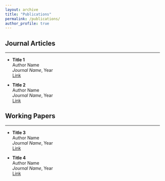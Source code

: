 ```yaml
---
layout: archive
title: "Publications"
permalink: /publications/
author_profile: true
---
```


## Journal Articles  
---

- **Title 1**  
  Author Name  
  *Journal Name*, Year  
  [Link](#)

- **Title 2**  
  Author Name  
  *Journal Name*, Year  
  [Link](#)


## Working Papers
---

- **Title 3**  
  Author Name  
  *Journal Name*, Year  
  [Link](#)

- **Title 4**  
  Author Name  
  *Journal Name*, Year  
  [Link](#)
